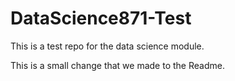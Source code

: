 # DataScience871-Test
This is a test repo for the data science module.

This is a small change that we made to the Readme.
